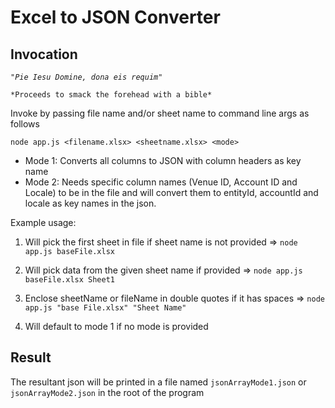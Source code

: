 # Excel to JSON Converter

## Invocation 

*`"Pie Iesu Domine, dona eis requim"`* 

`*Proceeds to smack the forehead with a bible*`

Invoke by passing file name and/or sheet name to command line args as follows

`node app.js <filename.xlsx> <sheetname.xlsx> <mode>`

* Mode 1: Converts all columns to JSON with column headers as key name
* Mode 2: Needs specific column names (Venue ID, Account ID and Locale) to be in the file and will convert them to entityId, accountId and locale as key names in the json.

Example usage: 

1. Will pick the first sheet in file if sheet name is not provided => `node app.js baseFile.xlsx`

2. Will pick data from the given sheet name if provided => `node app.js baseFile.xlsx Sheet1`

3. Enclose sheetName or fileName in double quotes if it has spaces => `node app.js "base File.xlsx" "Sheet Name"`

4. Will default to mode 1 if no mode is provided

## Result

The resultant json will be printed in a file named `jsonArrayMode1.json` or `jsonArrayMode2.json` in the root of the program
